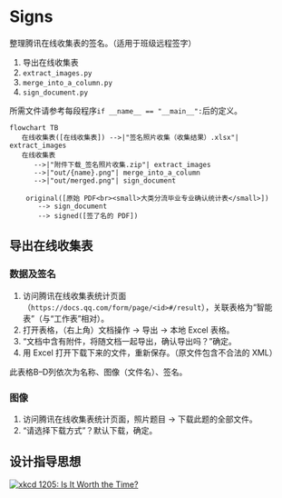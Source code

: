 # Signs

整理腾讯在线收集表的签名。（适用于班级远程签字）

1. 导出在线收集表
2. `extract_images.py`
3. `merge_into_a_column.py`
4. `sign_document.py`

所需文件请参考每段程序`if __name__ == "__main__":`后的定义。

```mermaid
flowchart TB
   在线收集表([在线收集表]) -->|"签名照片收集（收集结果）.xlsx"| extract_images
   在线收集表
      -->|"附件下载_签名照片收集.zip"| extract_images
      -->|"out/{name}.png"| merge_into_a_column
      -->|"out/merged.png"| sign_document

    original([原始 PDF<br><small>大类分流毕业专业确认统计表</small>])
       --> sign_document
       --> signed([签了名的 PDF])
```

## 导出在线收集表

### 数据及签名

1. 访问腾讯在线收集表统计页面（`https://docs.qq.com/form/page/<id>#/result`），关联表格为“智能表”（与“工作表”相对）。
2. 打开表格，（右上角）文档操作 → 导出 → 本地 Excel 表格。
3. “文档中含有附件，将随文档一起导出，确认导出吗？”确定。
4. 用 Excel 打开下载下来的文件，重新保存。（原文件包含不合法的 XML）

此表格B–D列依次为名称、图像（文件名）、签名。

### 图像

1. 访问腾讯在线收集表统计页面，照片题目 → 下载此题的全部文件。
2. “请选择下载方式”？默认下载，确定。

## 设计指导思想

[![xkcd 1205: Is It Worth the Time?](https://imgs.xkcd.com/comics/is_it_worth_the_time.png "Don't forget the time you spend finding the chart to look up what you save. And the time spent reading this reminder about the time spent. And the time trying to figure out if either of those actually make sense. Remember, every second counts toward your life total, including these right now.")](https://xkcd.com/1205/)
